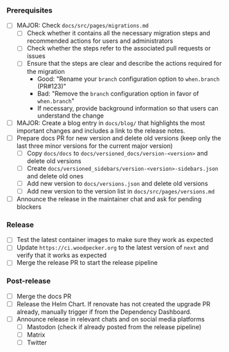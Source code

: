 <!-- markdownlint-disable MD041 -->

### Prerequisites

- [ ] MAJOR: Check `docs/src/pages/migrations.md`
  - [ ] Check whether it contains all the necessary migration steps and recommended actions for users and administrators
  - [ ] Check whether the steps refer to the associated pull requests or issues
  - [ ] Ensure that the steps are clear and describe the actions required for the migration
    - Good: "Rename your `branch` configuration option to `when.branch` (PR#123)"
    - Bad: "Remove the `branch` configuration option in favor of `when.branch`"
    - If necessary, provide background information so that users can understand the change
- [ ] MAJOR: Create a blog entry in `docs/blog/` that highlights the most important changes and includes a link to the release notes.
- [ ] Prepare docs PR for new version and delete old versions (keep only the last three minor versions for the current major version)
  - [ ] Copy `docs/docs` to `docs/versioned_docs/version-<version>` and delete old versions
  - [ ] Create `docs/versioned_sidebars/version-<version>-sidebars.json` and delete old ones
  - [ ] Add new version to `docs/versions.json` and delete old versions
  - [ ] Add new version to the version list in `docs/src/pages/versions.md`
- [ ] Announce the release in the maintainer chat and ask for pending blockers

### Release

- [ ] Test the latest container images to make sure they work as expected
- [ ] Update `https://ci.woodpecker.org` to the latest version of `next` and verify that it works as expected
- [ ] Merge the release PR to start the release pipeline

### Post-release

- [ ] Merge the docs PR
- [ ] Release the Helm Chart. If renovate has not created the upgrade PR already, manually trigger if from the Dependency Dashboard.
- [ ] Announce release in relevant chats and on social media platforms
  - [ ] Mastodon (check if already posted from the release pipeline)
  - [ ] Matrix
  - [ ] Twitter
